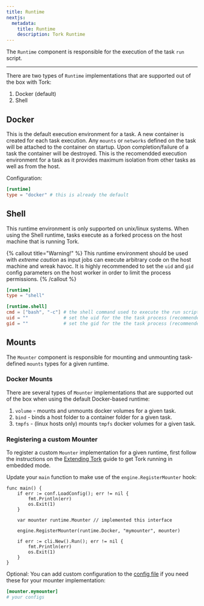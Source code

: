 ```yaml
---
title: Runtime
nextjs:
  metadata:
    title: Runtime
    description: Tork Runtime
---
```


The `Runtime` component is responsible for the execution of the task `run` script.

---

There are two types of `Runtime` implementations that are supported out of the box with Tork:

1. Docker (default)
2. Shell

## Docker

This is the default execution environment for a task. A new container is created for each task execution. Any `mounts` or `networks` defined on the task will be attached to the container on startup. Upon completion/failure of a task the container will be destroyed. This is the recomendded execution environment for a task as it provides maximum isolation from other tasks as well as from the host.

Configuration:

```toml
[runtime]
type = "docker" # this is already the default
```

## Shell

This runtime environment is only supported on unix/linux systems. When using the Shell runtime, tasks execute as a forked process on the host machine that is running Tork.

{% callout title="Warning!" %}
This runtime environment should be used with _extreme caution_ as input jobs can execute arbitrary code on the host machine and wreak havoc. It is highly recommended to set the `uid` and `gid` config parameters on the host worker in order to limit the process permissions.
{% /callout %}

```toml
[runtime]
type = "shell"

[runtime.shell]
cmd = ["bash", "-c"] # the shell command used to execute the run script
uid = ""             # set the uid for the the task process (recommended)
gid = ""             # set the gid for the the task process (recommended)
```

## Mounts

The `Mounter` component is responsible for mounting and unmounting task-defined `mounts` types for a given runtime.

### Docker Mounts

There are several types of `Mounter` implementations that are supported out of the box when using the default Docker-based runtime:

1. `volume` - mounts and unmounts docker volumes for a given task.
2. `bind` - binds a host folder to a container folder for a given task.
3. `tmpfs` - (linux hosts only) mounts `tmpfs` docker volumes for a given task.

### Registering a custom Mounter

To register a custom `Mounter` implementation for a given runtime, first follow the instructions on the [Extending Tork](/extend) guide to get Tork running in embedded mode.

Update your `main` function to make use of the `engine.RegisterMounter` hook:

```golang
func main() {
	if err := conf.LoadConfig(); err != nil {
		fmt.Println(err)
		os.Exit(1)
	}

	var mounter runtime.Mounter // implemented this interface

	engine.RegisterMounter(runtime.Docker, "mymounter", mounter)

	if err := cli.New().Run(); err != nil {
		fmt.Println(err)
		os.Exit(1)
	}
}
```

Optional: You can add custom configuration to the [config file](/config) if you need these for your mounter implementation:

```toml
[mounter.mymounter]
# your configs
```
